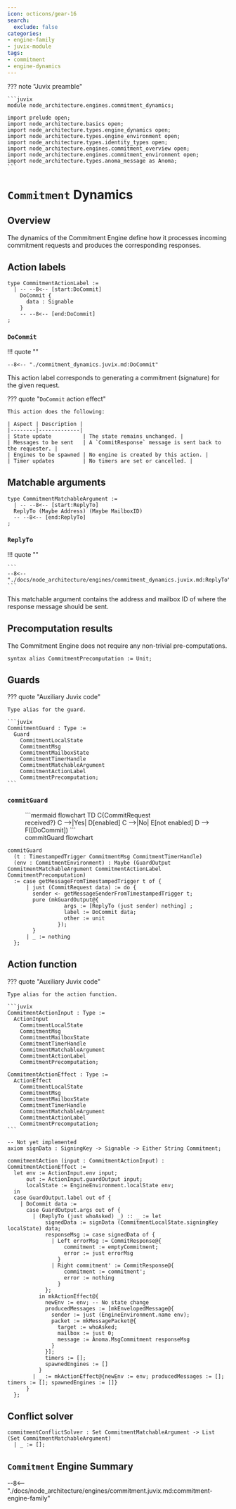 ```yaml
---
icon: octicons/gear-16
search:
  exclude: false
categories:
- engine-family
- juvix-module
tags:
- commitment
- engine-dynamics
---
```


??? note "Juvix preamble"

    ```juvix
    module node_architecture.engines.commitment_dynamics;

    import prelude open;
    import node_architecture.basics open;
    import node_architecture.types.engine_dynamics open;
    import node_architecture.types.engine_environment open;
    import node_architecture.types.identity_types open;
    import node_architecture.engines.commitment_overview open;
    import node_architecture.engines.commitment_environment open;
    import node_architecture.types.anoma_message as Anoma;
    ```

# `Commitment` Dynamics

## Overview

The dynamics of the Commitment Engine define how it processes incoming commitment requests and produces the corresponding responses.

## Action labels

<!-- --8<-- [start:commitment-action-label] -->
```juvix
type CommitmentActionLabel :=
  | -- --8<-- [start:DoCommit]
    DoCommit {
      data : Signable
    }
    -- --8<-- [end:DoCommit]
;
```
<!-- --8<-- [end:commitment-action-label] -->

### `DoCommit`

!!! quote ""

    --8<-- "./commitment_dynamics.juvix.md:DoCommit"

This action label corresponds to generating a commitment (signature) for the given request.

??? quote "`DoCommit` action effect"

    This action does the following:

    | Aspect | Description |
    |--------|-------------|
    | State update          | The state remains unchanged. |
    | Messages to be sent   | A `CommitResponse` message is sent back to the requester. |
    | Engines to be spawned | No engine is created by this action. |
    | Timer updates         | No timers are set or cancelled. |

## Matchable arguments

<!-- --8<-- [start:commitment-matchable-argument] -->

```juvix
type CommitmentMatchableArgument :=
  | -- --8<-- [start:ReplyTo]
  ReplyTo (Maybe Address) (Maybe MailboxID)
  -- --8<-- [end:ReplyTo]
;
```
<!-- --8<-- [end:commitment-matchable-argument] -->

### `ReplyTo`

!!! quote ""

    ```
    --8<-- "./docs/node_architecture/engines/commitment_dynamics.juvix.md:ReplyTo"
    ```

This matchable argument contains the address and mailbox ID of where the response message should be sent.

## Precomputation results

The Commitment Engine does not require any non-trivial pre-computations.

<!-- --8<-- [start:commitment-precomputation-entry] -->
```juvix
syntax alias CommitmentPrecomputation := Unit;
```
<!-- --8<-- [end:commitment-precomputation-entry] -->

## Guards

??? quote "Auxiliary Juvix code"

    Type alias for the guard.

    ```juvix
    CommitmentGuard : Type :=
      Guard
        CommitmentLocalState
        CommitmentMsg
        CommitmentMailboxState
        CommitmentTimerHandle
        CommitmentMatchableArgument
        CommitmentActionLabel
        CommitmentPrecomputation;
    ```

### `commitGuard`

<figure markdown>
```mermaid
flowchart TD
    C{CommitRequest<br>received?}
    C -->|Yes| D[enabled]
    C -->|No| E[not enabled]
    D --> F([DoCommit])
```
<figcaption>commitGuard flowchart</figcaption>
</figure>

<!-- --8<-- [start:commit-guard] -->
```juvix
commitGuard
  (t : TimestampedTrigger CommitmentMsg CommitmentTimerHandle)
  (env : CommitmentEnvironment) : Maybe (GuardOutput CommitmentMatchableArgument CommitmentActionLabel CommitmentPrecomputation)
  := case getMessageFromTimestampedTrigger t of {
      | just (CommitRequest data) := do {
        sender <- getMessageSenderFromTimestampedTrigger t;
        pure (mkGuardOutput@{
                  args := [ReplyTo (just sender) nothing] ;
                  label := DoCommit data;
                  other := unit
                });
        }
      | _ := nothing
  };
```
<!-- --8<-- [end:commit-guard] -->

## Action function

??? quote "Auxiliary Juvix code"

    Type alias for the action function.

    ```juvix
    CommitmentActionInput : Type :=
      ActionInput
        CommitmentLocalState
        CommitmentMsg
        CommitmentMailboxState
        CommitmentTimerHandle
        CommitmentMatchableArgument
        CommitmentActionLabel
        CommitmentPrecomputation;

    CommitmentActionEffect : Type :=
      ActionEffect
        CommitmentLocalState
        CommitmentMsg
        CommitmentMailboxState
        CommitmentTimerHandle
        CommitmentMatchableArgument
        CommitmentActionLabel
        CommitmentPrecomputation;
    ```

<!-- --8<-- [start:action-function] -->
```juvix
-- Not yet implemented
axiom signData : SigningKey -> Signable -> Either String Commitment;

commitmentAction (input : CommitmentActionInput) : CommitmentActionEffect :=
  let env := ActionInput.env input;
      out := ActionInput.guardOutput input;
      localState := EngineEnvironment.localState env;
  in
  case GuardOutput.label out of {
    | DoCommit data := 
      case GuardOutput.args out of {
        | (ReplyTo (just whoAsked) _) :: _ := let
            signedData := signData (CommitmentLocalState.signingKey localState) data;
            responseMsg := case signedData of {
              | Left errorMsg := CommitResponse@{
                  commitment := emptyCommitment;
                  error := just errorMsg
                }
              | Right commitment' := CommitResponse@{
                  commitment := commitment';
                  error := nothing
                }
            };
          in mkActionEffect@{
            newEnv := env; -- No state change
            producedMessages := [mkEnvelopedMessage@{
              sender := just (EngineEnvironment.name env);
              packet := mkMessagePacket@{
                target := whoAsked;
                mailbox := just 0;
                message := Anoma.MsgCommitment responseMsg
              }
            }];
            timers := [];
            spawnedEngines := []
          }
        | _ := mkActionEffect@{newEnv := env; producedMessages := []; timers := []; spawnedEngines := []}
      }
  };
```
<!-- --8<-- [end:action-function] -->

## Conflict solver

```juvix
commitmentConflictSolver : Set CommitmentMatchableArgument -> List (Set CommitmentMatchableArgument)
  | _ := [];
```

## `Commitment` Engine Summary

--8<-- "./docs/node_architecture/engines/commitment.juvix.md:commitment-engine-family"
